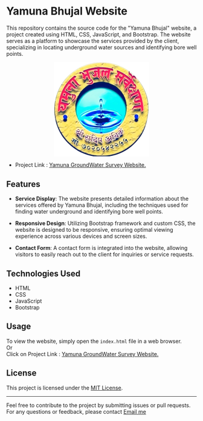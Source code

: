 # Yamuna Bhujal Website

This repository contains the source code for the "Yamuna Bhujal" website, a project created using HTML, CSS, JavaScript, and Bootstrap. The website serves as a platform to showcase the services provided by the client, specializing in locating underground water sources and identifying bore well points.

<img src="l2.png" alt="Yamuna Ground Water Survey" style="display: block; margin: 0 auto ;  width:50% ;" ></img>

- Project Link : [Yamuna GroundWater Survey Website.](https://yamunabhujal.netlify.app/)

## Features

- **Service Display**: The website presents detailed information about the services offered by Yamuna Bhujal, including the techniques used for finding water underground and identifying bore well points.
  
- **Responsive Design**: Utilizing Bootstrap framework and custom CSS, the website is designed to be responsive, ensuring optimal viewing experience across various devices and screen sizes.

- **Contact Form**: A contact form is integrated into the website, allowing visitors to easily reach out to the client for inquiries or service requests.

## Technologies Used

- HTML
- CSS
- JavaScript
- Bootstrap

## Usage

To view the website, simply open the `index.html` file in a web browser.
<br>
Or
<br> Click on Project Link : [Yamuna GroundWater Survey Website.](https://yamunabhujal.netlify.app/)

## License

This project is licensed under the [MIT License](LICENSE).

---

Feel free to contribute to the project by submitting issues or pull requests. For any questions or feedback, please contact [Email me](mailto:ogaikwad103@gmail.com)

